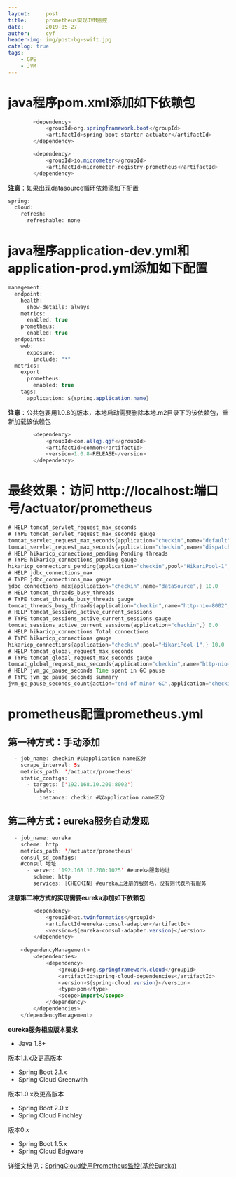 ```yaml
---
layout:     post
title:      prometheus实现JVM监控
date:       2019-05-27
author:     cyf
header-img: img/post-bg-swift.jpg
catalog: true
tags:
    - GPE
    - JVM
---
```

# java程序pom.xml添加如下依赖包
```java
        <dependency>
            <groupId>org.springframework.boot</groupId>
            <artifactId>spring-boot-starter-actuator</artifactId>
        </dependency>

        <dependency>
            <groupId>io.micrometer</groupId>
            <artifactId>micrometer-registry-prometheus</artifactId>
        </dependency>
```
**注意**：如果出现datasource循环依赖添如下配置
```java
spring:
  cloud:
    refresh:
      refreshable: none
```
# java程序application-dev.yml和application-prod.yml添加如下配置
```java
management:
  endpoint:
    health:
      show-details: always
    metrics:
      enabled: true
    prometheus:
      enabled: true
  endpoints:
    web:
      exposure:
        include: "*"
  metrics:
    export:
      prometheus:
        enabled: true
    tags:
      application: ${spring.application.name}
```
**注意**：公共包要用1.0.8的版本，本地启动需要删除本地.m2目录下的该依赖包，重新加载该依赖包
```java
        <dependency>
            <groupId>com.allqj.qjf</groupId>
            <artifactId>common</artifactId>
            <version>1.0.8-RELEASE</version>
        </dependency>
```
# 最终效果：访问 http://localhost:端口号/actuator/prometheus
```java
# HELP tomcat_servlet_request_max_seconds  
# TYPE tomcat_servlet_request_max_seconds gauge
tomcat_servlet_request_max_seconds{application="checkin",name="default",} 0.0
tomcat_servlet_request_max_seconds{application="checkin",name="dispatcherServlet",} 0.0
# HELP hikaricp_connections_pending Pending threads
# TYPE hikaricp_connections_pending gauge
hikaricp_connections_pending{application="checkin",pool="HikariPool-1",} 0.0
# HELP jdbc_connections_max  
# TYPE jdbc_connections_max gauge
jdbc_connections_max{application="checkin",name="dataSource",} 10.0
# HELP tomcat_threads_busy_threads  
# TYPE tomcat_threads_busy_threads gauge
tomcat_threads_busy_threads{application="checkin",name="http-nio-8002",} 1.0
# HELP tomcat_sessions_active_current_sessions  
# TYPE tomcat_sessions_active_current_sessions gauge
tomcat_sessions_active_current_sessions{application="checkin",} 0.0
# HELP hikaricp_connections Total connections
# TYPE hikaricp_connections gauge
hikaricp_connections{application="checkin",pool="HikariPool-1",} 10.0
# HELP tomcat_global_request_max_seconds  
# TYPE tomcat_global_request_max_seconds gauge
tomcat_global_request_max_seconds{application="checkin",name="http-nio-8002",} 0.0
# HELP jvm_gc_pause_seconds Time spent in GC pause
# TYPE jvm_gc_pause_seconds summary
jvm_gc_pause_seconds_count{action="end of minor GC",application="checkin",cause="Allocation Failure",} 33.0
```
# prometheus配置prometheus.yml
## 第一种方式：手动添加
```java
  - job_name: checkin #以application name区分
    scrape_interval: 5s
    metrics_path: '/actuator/prometheus'
    static_configs:
      - targets: ['192.168.10.200:8002']
        labels:
          instance: checkin #以application name区分
```
## 第二种方式：eureka服务自动发现
```java
  - job_name: eureka
    scheme: http
    metrics_path: '/actuator/prometheus'
    consul_sd_configs:
    #consul 地址
      - server: '192.168.10.200:1025' #eureka服务地址
        scheme: http 
        services: [CHECKIN] #eureka上注册的服务名，没有则代表所有服务
```
**注意第二种方式的实现需要eureka添加如下依赖包**
```java
        <dependency>
            <groupId>at.twinformatics</groupId>
            <artifactId>eureka-consul-adapter</artifactId>
            <version>${eureka-consul-adapter.version}</version>
        </dependency>
        
    <dependencyManagement>
        <dependencies>
            <dependency>
                <groupId>org.springframework.cloud</groupId>
                <artifactId>spring-cloud-dependencies</artifactId>
                <version>${spring-cloud.version}</version>
                <type>pom</type>
                <scope>import</scope>
            </dependency>
        </dependencies>
    </dependencyManagement>
```
**eureka服务相应版本要求**
- Java 1.8+

版本1.1.x及更高版本
- Spring Boot 2.1.x
- Spring Cloud Greenwith

版本1.0.x及更高版本
- Spring Boot 2.0.x
- Spring Cloud Finchley

版本0.x
- Spring Boot 1.5.x
- Spring Cloud Edgware

详细文档见：[SpringCloud使用Prometheus監控(基於Eureka)](https://www.jishuwen.com/d/2M4h/zh-tw)
